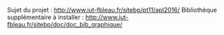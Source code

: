 Sujet du projet : http://www.iut-fbleau.fr/sitebp/pt11/apl2016/
Bibliothèque supplémentaire à installer : http://www.iut-fbleau.fr/sitebp/doc/doc_bib_graphique/
